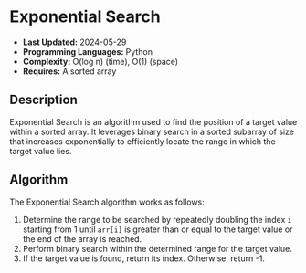 # Exponential Search

- **Last Updated:** 2024-05-29
- **Programming Languages:** Python
- **Complexity:** O(log n) (time), O(1) (space)
- **Requires:** A sorted array

## Description

Exponential Search is an algorithm used to find the position of a target value within a sorted array. It leverages binary search in a sorted subarray of size that increases exponentially to efficiently locate the range in which the target value lies.

## Algorithm

The Exponential Search algorithm works as follows:

1. Determine the range to be searched by repeatedly doubling the index `i` starting from 1 until `arr[i]` is greater than or equal to the target value or the end of the array is reached.
2. Perform binary search within the determined range for the target value.
3. If the target value is found, return its index. Otherwise, return -1.

